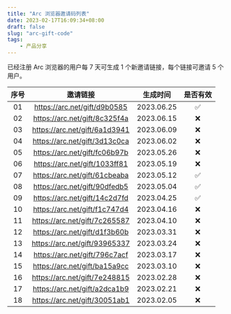 ```yaml
---
title: "Arc 浏览器邀请码列表"
date: 2023-02-17T16:09:34+08:00
draft: false
slug: "arc-gift-code"
tags:
    - 产品分享
---
```


已经注册 Arc 浏览器的用户每 7 天可生成 1 个新邀请链接，每个链接可邀请 5 个用户。

| 序号 |邀请链接 | 生成时间 | 是否有效 |
| :-: | :-: | :-: | :-: |
| 01 | https://arc.net/gift/d9b0585 | 2023.06.25 | ✅ |
| 02 | https://arc.net/gift/8c325f4a | 2023.06.15 | ❌ |
| 03 | https://arc.net/gift/6a1d3941 | 2023.06.09 | ❌ |
| 04 | https://arc.net/gift/3d13c0ca | 2023.06.02 | ❌ |
| 05 | https://arc.net/gift/fc06b97b | 2023.05.26 | ❌ |
| 06 | https://arc.net/gift/1033ff81 | 2023.05.19 | ❌ |
| 07 | https://arc.net/gift/61cbeaba | 2023.05.12 | ✅ |
| 08 | https://arc.net/gift/90dfedb5 | 2023.05.04 | ✅ |
| 09 | https://arc.net/gift/14c2d7fd | 2023.04.25 | ✅ |
| 10 | https://arc.net/gift/f1c747d4 | 2023.04.16 | ❌ |
| 11 | https://arc.net/gift/7c265587 | 2023.04.10 | ❌ |
| 12 | https://arc.net/gift/d1f3b60b | 2023.03.31 | ❌ |
| 13 | https://arc.net/gift/93965337 | 2023.03.24 | ❌ |
| 14 | https://arc.net/gift/796c7acf | 2023.03.17 | ❌ |
| 15 | https://arc.net/gift/ba15a9cc | 2023.03.10 | ❌ |
| 16 | https://arc.net/gift/7e248815 | 2023.02.28 | ❌ |
| 17 | https://arc.net/gift/a2dca1b9 | 2023.02.21 | ❌ |
| 18 | https://arc.net/gift/30051ab1 | 2023.02.05 | ❌ |


